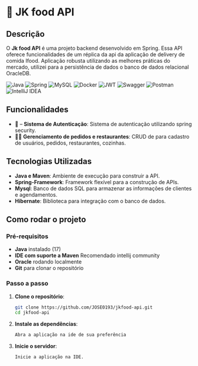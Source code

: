

# 📅 JK food API

## Descrição
O **Jk food API** é uma projeto backend desenvolvido em Spring. Essa API oferece funcionalidades de um réplica da api da aplicação de delivery de comida Ifood. Aplicação robusta utilizando as melhores práticas do mercado, utilizei para a persistência de dados o banco de dados relacional OracleDB.

![Java](https://img.shields.io/badge/java-%23ED8B00.svg?style=for-the-badge&logo=openjdk&logoColor=white)
![Spring](https://img.shields.io/badge/spring-%236DB33F.svg?style=for-the-badge&logo=spring&logoColor=white)
![MySQL](https://img.shields.io/badge/mysql-4479A1.svg?style=for-the-badge&logo=mysql&logoColor=white)
![Docker](https://img.shields.io/badge/docker-%230db7ed.svg?style=for-the-badge&logo=docker&logoColor=white)
![JWT](https://img.shields.io/badge/JWT-black?style=for-the-badge&logo=JSON%20web%20tokens)
![Swagger](https://img.shields.io/badge/-Swagger-%23Clojure?style=for-the-badge&logo=swagger&logoColor=white)
![Postman](https://img.shields.io/badge/Postman-FF6C37?style=for-the-badge&logo=postman&logoColor=white)
![IntelliJ IDEA](https://img.shields.io/badge/IntelliJIDEA-000000.svg?style=for-the-badge&logo=intellij-idea&logoColor=white)

## Funcionalidades
- 🔐 – **Sistema de Autenticação**: Sistema de autenticação utilizando spring security.
- 🧑‍💻 **Gerenciamento de pedidos e restaurantes**: CRUD de para cadastro de usuários, pedidos, restaurantes, cozinhas.

## Tecnologias Utilizadas
- **Java e Maven**: Ambiente de execução para construir a API.
- **Spring-Framework**: Framework flexível para a construção de APIs.
- **Mysql**: Banco de dados SQL para armazenar as informações de clientes e agendamentos.
- **Hibernate**: Biblioteca para integração com o banco de dados.

## Como rodar o projeto
### Pré-requisitos
- **Java** instalado (17)
- **IDE com suporte a Maven** Recomendado intellij community
- **Oracle** rodando localmente
- **Git** para clonar o repositório

### Passo a passo

1. **Clone o repositório**:
    ```bash
    git clone https://github.com/JOSE0193/jkfood-api.git
    cd jkfood-api
    ```

2. **Instale as dependências**:
    ```bash
    Abra a aplicação na ide de sua preferência
    ```

3. **Inicie o servidor**:
    ```bash
    Inicie a aplicação na IDE.

